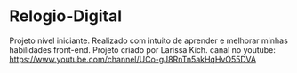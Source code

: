 # Relogio-Digital
Projeto nível iniciante. Realizado com intuito de aprender e melhorar minhas habilidades front-end. Projeto criado por Larissa Kich.
canal no youtube: https://www.youtube.com/channel/UCo-gJ8RnTn5akHqHvO55DVA
